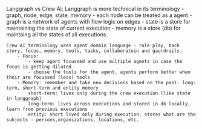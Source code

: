 Langgraph vs Crew AI;
    Langgraph is more technical in its terminology - graph, node, edge, state, memory
        - each node can be treated as a agent
        - graph is a network of agents with flow logic on edges
        - state is a store for maintaining the state of current execution
        - memory is a store (db) for maintaing all the states of all executions

    Crew AI terminology uses agent domain language - role play, back story, focus, memory, tools, tasks, collaboratoin and gaurdrails.
        - Focus:
            - keep agent focussed and use multiple agents in case the focus is getting diluted
            - choose the tools for the agent, agents perform better when their are focussed (less) tools
        - Memory: remember and take new decisions based on the past. long-term, short-term and entity memory
            short-term: lives only during the crew execution (like state in langgraph)
            long-term: lives across executions and stored in db locally, learn from previous executions
            entity: short lived only during execution. stores what are the subjects - persons,organizations, locations, etc.
    
    


